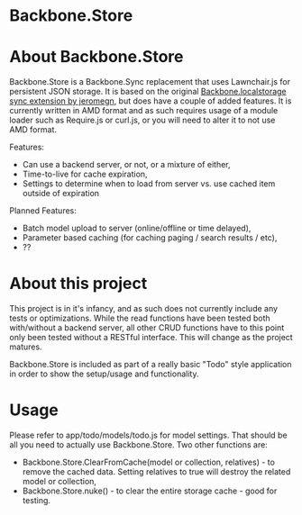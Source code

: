 Backbone.Store
======================================================================

# About Backbone.Store
Backbone.Store is a Backbone.Sync replacement that uses Lawnchair.js for persistent JSON storage. It is based on the original [Backbone.localstorage 
sync extension by jeromegn](https://github.com/jeromegn/Backbone.localStorage), but does have a couple of added features.  It is currently written in AMD format and as such
requires usage of a module loader such as Require.js or curl.js, or you will need to alter it to not use AMD format.

Features:
 * Can use a backend server, or not, or a mixture of either,
 * Time-to-live for cache expiration,
 * Settings to determine when to load from server vs. use cached item outside of expiration
 
Planned Features:
 * Batch model upload to server (online/offline or time delayed),
 * Parameter based caching (for caching paging / search results / etc),
 * ??

# About this project
This project is in it's infancy, and as such does not currently include any tests or optimizations. While the read functions have been tested both with/without 
a backend server, all other CRUD functions have to this point only been tested without a RESTful interface. This will change as the project matures.  

Backbone.Store is included as part of a really basic "Todo" style application in order to show the setup/usage and functionality. 

# Usage
Please refer to app/todo/models/todo.js for model settings. That should be all you need to actually use Backbone.Store.  Two other functions are:
 * Backbone.Store.ClearFromCache(model or collection, relatives)  - to remove the cached data. Setting relatives to true will destroy the related model or collection,
 * Backbone.Store.nuke() - to clear the entire storage cache - good for testing.
	

